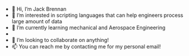 - 👋 Hi, I’m Jack Brennan
- 👀 I’m interested in scripting languages that can help engineers process large amount of data
- 🌱 I’m currently learning mechanical and Aerospace Engineering
- 
- 💞️ I’m looking to collaborate on anything!
- 📫 You can reach me by contacting me for my personal email!

<!---
jkpbrenn/jkpbrenn is a ✨ special ✨ repository because its `README.md` (this file) appears on your GitHub profile.
You can click the Preview link to take a look at your changes.
--->
